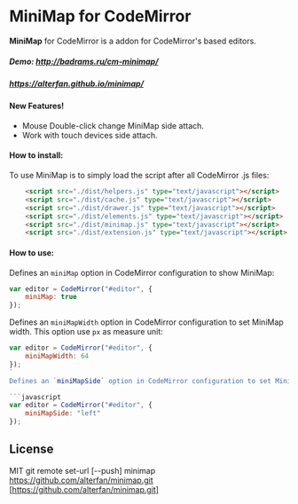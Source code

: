# MiniMap for CodeMirror

**MiniMap** for CodeMirror is a addon for CodeMirror's based editors.
##### Demo: http://badrams.ru/cm-minimap/
#####       https://alterfan.github.io/minimap/


#### New Features!
-   Mouse Double-click change MiniMap side attach.
-   Work with touch devices side attach.
#### How to install:

To use MiniMap is to simply load the script after all CodeMirror .js files:

```html
    <script src="./dist/helpers.js" type="text/javascript"></script>
    <script src="./dist/cache.js" type="text/javascript"></script>
    <script src="./dist/drawer.js" type="text/javascript"></script>
    <script src="./dist/elements.js" type="text/javascript"></script>
    <script src="./dist/minimap.js" type="text/javascript"></script>
    <script src="./dist/extension.js" type="text/javascript"></script>
```

#### How to use:

Defines an `miniMap` option in CodeMirror configuration to show MiniMap:

```javascript
var editor = CodeMirror("#editor", {
	miniMap: true
});
```

Defines an `miniMapWidth` option in CodeMirror configuration to set MiniMap width. This option use `px` as measure unit:

```javascript
var editor = CodeMirror("#editor", {
	miniMapWidth: 64
});
`
Defines an `miniMapSide` option in CodeMirror configuration to set MiniMap side. This option use `left/right` :

```javascript
var editor = CodeMirror("#editor", {
	miniMapSide: "left"
});
```

## License

MIT
git remote set-url [--push] minimap https://github.com/alterfan/minimap.git [https://github.com/alterfan/minimap.git]
